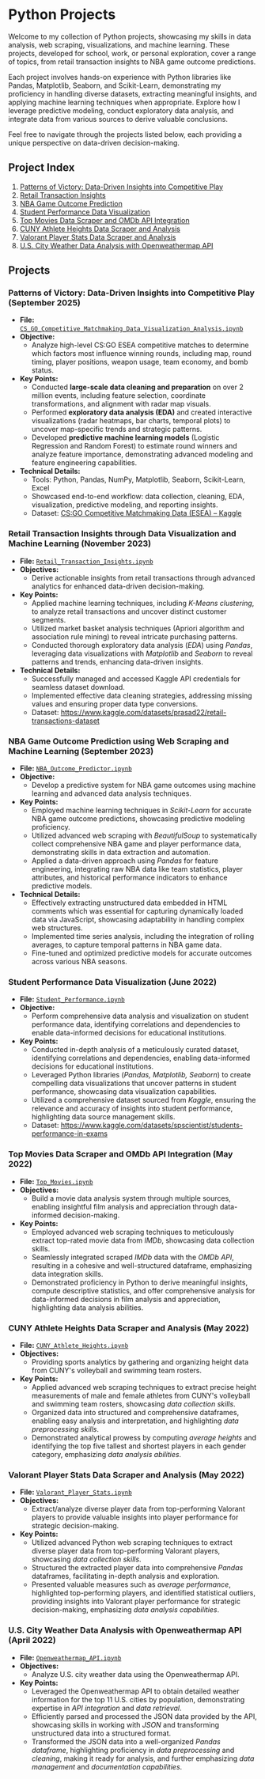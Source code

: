# Python Projects

Welcome to my collection of Python projects, showcasing my skills in data analysis, web scraping, visualizations, and machine learning. These projects, developed for school, work, or personal exploration, cover a range of topics, from retail transaction insights to NBA game outcome predictions.

Each project involves hands-on experience with Python libraries like Pandas, Matplotlib, Seaborn, and Scikit-Learn, demonstrating my proficiency in handling diverse datasets, extracting meaningful insights, and applying machine learning techniques when appropriate. Explore how I leverage predictive modeling, conduct exploratory data analysis, and integrate data from various sources to derive valuable conclusions.

Feel free to navigate through the projects listed below, each providing a unique perspective on data-driven decision-making.

## Project Index
1. [Patterns of Victory: Data-Driven Insights into Competitive Play](#patterns-of-victory-data-driven-insights-into-competitive-play-september-2025)
2. [Retail Transaction Insights](#retail-transaction-insights-through-data-visualization-and-machine-learning-november-2023)
3. [NBA Game Outcome Prediction](#nba-game-outcome-prediction-using-web-scraping-and-machine-learning-september-2023)
4. [Student Performance Data Visualization](#student-performance-data-visualization-june-2022)
5. [Top Movies Data Scraper and OMDb API Integration](#top-movies-data-scraper-and-omdb-api-integration-may-2022)
6. [CUNY Athlete Heights Data Scraper and Analysis](#cuny-athlete-heights-data-scraper-and-analysis-may-2022)
7. [Valorant Player Stats Data Scraper and Analysis](#valorant-player-stats-data-scraper-and-analysis-may-2022)
8. [U.S. City Weather Data Analysis with Openweathermap API](#us-city-weather-data-analysis-with-openweathermap-api-april-2022)

## Projects

### Patterns of Victory: Data-Driven Insights into Competitive Play (September 2025)
- **File:** [`CS_GO_Competitive_Matchmaking_Data_Visualization_Analysis.ipynb`](https://github.com/jordanho1006/python-projects/blob/main/Patterns%20of%20Victory%3A%20Data-Driven%20Insights%20into%20Competitive%20Play/CS_GO_Competitive_Matchmaking_Data_Visualization_Analysis.ipynb)
- **Objective:**
  - Analyze high-level CS:GO ESEA competitive matches to determine which factors most influence winning rounds, including map, round timing, player positions, weapon usage, team economy, and bomb status.
- **Key Points:**
  - Conducted **large-scale data cleaning and preparation** on over 2 million events, including feature selection, coordinate transformations, and alignment with radar map visuals.
  - Performed **exploratory data analysis (EDA)** and created interactive visualizations (radar heatmaps, bar charts, temporal plots) to uncover map-specific trends and strategic patterns.
  - Developed **predictive machine learning models** (Logistic Regression and Random Forest) to estimate round winners and analyze feature importance, demonstrating advanced modeling and feature engineering capabilities.
- **Technical Details:**
  - Tools: Python, Pandas, NumPy, Matplotlib, Seaborn, Scikit-Learn, Excel
  - Showcased end-to-end workflow: data collection, cleaning, EDA, visualization, predictive modeling, and reporting insights.
  - Dataset: [CS:GO Competitive Matchmaking Data (ESEA) – Kaggle](https://www.kaggle.com/datasets/skihikingkevin/csgo-matchmaking-damage)

### Retail Transaction Insights through Data Visualization and Machine Learning (November 2023)
- **File:** [`Retail_Transaction_Insights.ipynb`](https://github.com/jordanho1006/python-projects/blob/main/Retail_Transaction_Insights.ipynb)
- **Objectives:**
  - Derive actionable insights from retail transactions through advanced analytics for enhanced data-driven decision-making.
- **Key Points:**
  - Applied machine learning techniques, including *K-Means clustering*, to analyze retail transactions and uncover distinct customer segments.
  - Utilized market basket analysis techniques (Apriori algorithm and association rule mining) to reveal intricate purchasing patterns.
  - Conducted thorough exploratory data analysis (*EDA*) using *Pandas*, leveraging data visualizations with *Matplotlib* and *Seaborn* to reveal patterns and trends, enhancing data-driven insights.
- **Technical Details:**
  - Successfully managed and accessed Kaggle API credentials for seamless dataset download.
  - Implemented effective data cleaning strategies, addressing missing values and ensuring proper data type conversions.
  - Dataset: https://www.kaggle.com/datasets/prasad22/retail-transactions-dataset

### NBA Game Outcome Prediction using Web Scraping and Machine Learning (September 2023)
- **File:** [`NBA_Outcome_Predictor.ipynb`](https://github.com/jordanho1006/python-projects/blob/main/NBA_Outcome_Predictor.ipynb)
- **Objective:**
  - Develop a predictive system for NBA game outcomes using machine learning and advanced data analysis techniques.
- **Key Points:**
  - Employed machine learning techniques in *Scikit-Learn* for accurate NBA game outcome predictions, showcasing predictive modeling proficiency.
  - Utilized advanced web scraping with *BeautifulSoup* to systematically collect comprehensive NBA game and player performance data, demonstrating skills in data extraction and automation.
  - Applied a data-driven approach using *Pandas* for feature engineering, integrating raw NBA data like team statistics, player attributes, and historical performance indicators to enhance predictive models.
- **Technical Details:**
  - Effectively extracting unstructured data embedded in HTML comments which was essential for capturing dynamically loaded data via JavaScript, showcasing adaptability in handling complex web structures.
  - Implemented time series analysis, including the integration of rolling averages, to capture temporal patterns in NBA game data.
  - Fine-tuned and optimized predictive models for accurate outcomes across various NBA seasons.

### Student Performance Data Visualization (June 2022)
- **File:** [`Student_Performance.ipynb`](https://github.com/jordanho1006/python-projects/blob/main/Student_Performance.ipynb)
- **Objective:**
  - Perform comprehensive data analysis and visualization on student performance data, identifying correlations and dependencies to enable data-informed decisions for educational institutions.
- **Key Points:**
  - Conducted in-depth analysis of a meticulously curated dataset, identifying correlations and dependencies, enabling data-informed decisions for educational institutions.
  - Leveraged Python libraries (*Pandas, Matplotlib, Seaborn*) to create compelling data visualizations that uncover patterns in student performance, showcasing data visualization capabilities.
  - Utilized a comprehensive dataset sourced from *Kaggle*, ensuring the relevance and accuracy of insights into student performance, highlighting data source management skills.
  - Dataset: https://www.kaggle.com/datasets/spscientist/students-performance-in-exams

### Top Movies Data Scraper and OMDb API Integration (May 2022)
- **File:** [`Top_Movies.ipynb`](https://github.com/jordanho1006/python-projects/blob/main/Top_Movies.ipynb)
- **Objectives:**
  - Build a movie data analysis system through multiple sources, enabling insightful film analysis and appreciation through data-informed decision-making.
- **Key Points:**
  - Employed advanced web scraping techniques to meticulously extract top-rated movie data from *IMDb*, showcasing data collection skills.
  - Seamlessly integrated scraped *IMDb* data with the *OMDb API*, resulting in a cohesive and well-structured dataframe, emphasizing data integration skills.
  - Demonstrated proficiency in Python to derive meaningful insights, compute descriptive statistics, and offer comprehensive analysis for data-informed decisions in film analysis and appreciation, highlighting data analysis abilities.

### CUNY Athlete Heights Data Scraper and Analysis (May 2022)
- **File:** [`CUNY_Athlete_Heights.ipynb`](https://github.com/jordanho1006/python-projects/blob/main/CUNY_Athlete_Heights.ipynb)
- **Objectives:**
  - Providing sports analytics by gathering and organizing height data from CUNY's volleyball and swimming team rosters.
- **Key Points:**
  - Applied advanced web scraping techniques to extract precise height measurements of male and female athletes from CUNY's volleyball and swimming team rosters, showcasing *data collection skills*.
  - Organized data into structured and comprehensive dataframes, enabling easy analysis and interpretation, and highlighting *data preprocessing skills*.
  - Demonstrated analytical prowess by computing *average heights* and identifying the top five tallest and shortest players in each gender category, emphasizing *data analysis abilities*.

### Valorant Player Stats Data Scraper and Analysis (May 2022)
- **File:** [`Valorant_Player_Stats.ipynb`](https://github.com/jordanho1006/python-projects/blob/main/Valorant_Player_Stats.ipynb)
- **Objectives:**
  - Extract/analyze diverse player data from top-performing Valorant players to provide valuable insights into player performance for strategic decision-making.
- **Key Points:**
  - Utilized advanced Python web scraping techniques to extract diverse player data from top-performing Valorant players, showcasing *data collection skills*.
  - Structured the extracted player data into comprehensive *Pandas* dataframes, facilitating in-depth analysis and exploration.
  - Presented valuable measures such as *average performance*, highlighted top-performing players, and identified statistical outliers, providing insights into Valorant player performance for strategic decision-making, emphasizing *data analysis capabilities*.

### U.S. City Weather Data Analysis with Openweathermap API (April 2022)
- **File:** [`Openweathermap_API.ipynb`](https://github.com/jordanho1006/python-projects/blob/main/Openweathermap_API.ipynb)
- **Objectives:**
  - Analyze U.S. city weather data using the Openweathermap API.
- **Key Points:**
  - Leveraged the Openweathermap API to obtain detailed weather information for the top 11 U.S. cities by population, demonstrating expertise in *API integration* and *data retrieval*.
  - Efficiently parsed and processed the JSON data provided by the API, showcasing skills in working with *JSON* and transforming unstructured data into a structured format.
  - Transformed the JSON data into a well-organized *Pandas dataframe*, highlighting proficiency in *data preprocessing* and *cleaning*, making it ready for analysis, and further emphasizing *data management* and *documentation capabilities*.
